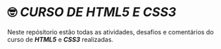 # &#x1F913; ***CURSO DE HTML5 E CSS3***
Neste repósitorio estão todas as atividades, desafios e comentários do curso de ***HTML5*** e ***CSS3*** realizadas.
